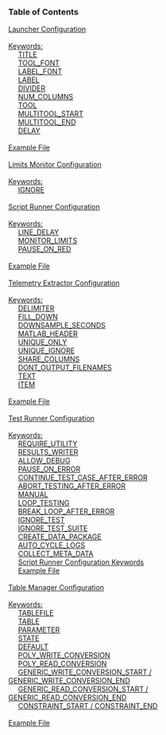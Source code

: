 ### Table of Contents

<span>[Launcher Configuration](#launcher-configuration)</span><br/>
<br/>
<span>[Keywords:](#keywords:)</span><br/>
&nbsp;&nbsp;&nbsp;&nbsp; [TITLE](#title)<br/>
&nbsp;&nbsp;&nbsp;&nbsp; [TOOL_FONT](#toolfont)<br/>
&nbsp;&nbsp;&nbsp;&nbsp; [LABEL_FONT](#labelfont)<br/>
&nbsp;&nbsp;&nbsp;&nbsp; [LABEL](#label)<br/>
&nbsp;&nbsp;&nbsp;&nbsp; [DIVIDER](#divider)<br/>
&nbsp;&nbsp;&nbsp;&nbsp; [NUM_COLUMNS](#numcolumns)<br/>
&nbsp;&nbsp;&nbsp;&nbsp; [TOOL](#tool)<br/>
&nbsp;&nbsp;&nbsp;&nbsp; [MULTITOOL_START](#multitoolstart)<br/>
&nbsp;&nbsp;&nbsp;&nbsp; [MULTITOOL_END](#multitoolend)<br/>
&nbsp;&nbsp;&nbsp;&nbsp; [DELAY](#delay)<br/>
<br/>
<span>[Example File](#example-file)</span><br/>
<br/>
<span>[Limits Monitor Configuration](#limits-monitor-configuration)</span><br/>
<br/>
<span>[Keywords:](#keywords:)</span><br/>
&nbsp;&nbsp;&nbsp;&nbsp; [IGNORE](#ignore)<br/>
<br/>
<span>[Script Runner Configuration](#script-runner-configuration)</span><br/>
<br/>
<span>[Keywords:](#keywords:)</span><br/>
&nbsp;&nbsp;&nbsp;&nbsp; [LINE_DELAY](#linedelay)<br/>
&nbsp;&nbsp;&nbsp;&nbsp; [MONITOR_LIMITS](#monitorlimits)<br/>
&nbsp;&nbsp;&nbsp;&nbsp; [PAUSE_ON_RED](#pauseonred)<br/>
<br/>
<span>[Example File](#example-file)</span><br/>
<br/>
<span>[Telemetry Extractor Configuration](#telemetry-extractor-configuration)</span><br/>
<br/>
<span>[Keywords:](#keywords:)</span><br/>
&nbsp;&nbsp;&nbsp;&nbsp; [DELIMITER](#delimiter)<br/>
&nbsp;&nbsp;&nbsp;&nbsp; [FILL_DOWN](#filldown)<br/>
&nbsp;&nbsp;&nbsp;&nbsp; [DOWNSAMPLE_SECONDS](#downsampleseconds)<br/>
&nbsp;&nbsp;&nbsp;&nbsp; [MATLAB_HEADER](#matlabheader)<br/>
&nbsp;&nbsp;&nbsp;&nbsp; [UNIQUE_ONLY](#uniqueonly)<br/>
&nbsp;&nbsp;&nbsp;&nbsp; [UNIQUE_IGNORE](#uniqueignore)<br/>
&nbsp;&nbsp;&nbsp;&nbsp; [SHARE_COLUMNS](#sharecolumns)<br/>
&nbsp;&nbsp;&nbsp;&nbsp; [DONT_OUTPUT_FILENAMES](#dontoutputfilenames)<br/>
&nbsp;&nbsp;&nbsp;&nbsp; [TEXT](#text)<br/>
&nbsp;&nbsp;&nbsp;&nbsp; [ITEM](#item)<br/>
<br/>
<span>[Example File](#example-file)</span><br/>
<br/>
<span>[Test Runner Configuration](#test-runner-configuration)</span><br/>
<br/>
<span>[Keywords:](#keywords:)</span><br/>
&nbsp;&nbsp;&nbsp;&nbsp; [REQUIRE_UTILITY](#requireutility)<br/>
&nbsp;&nbsp;&nbsp;&nbsp; [RESULTS_WRITER](#resultswriter)<br/>
&nbsp;&nbsp;&nbsp;&nbsp; [ALLOW_DEBUG](#allowdebug)<br/>
&nbsp;&nbsp;&nbsp;&nbsp; [PAUSE_ON_ERROR](#pauseonerror)<br/>
&nbsp;&nbsp;&nbsp;&nbsp; [CONTINUE_TEST_CASE_AFTER_ERROR](#continuetestcaseaftererror)<br/>
&nbsp;&nbsp;&nbsp;&nbsp; [ABORT_TESTING_AFTER_ERROR](#aborttestingaftererror)<br/>
&nbsp;&nbsp;&nbsp;&nbsp; [MANUAL](#manual)<br/>
&nbsp;&nbsp;&nbsp;&nbsp; [LOOP_TESTING](#looptesting)<br/>
&nbsp;&nbsp;&nbsp;&nbsp; [BREAK_LOOP_AFTER_ERROR](#breakloopaftererror)<br/>
&nbsp;&nbsp;&nbsp;&nbsp; [IGNORE_TEST](#ignoretest)<br/>
&nbsp;&nbsp;&nbsp;&nbsp; [IGNORE_TEST_SUITE](#ignoretestsuite)<br/>
&nbsp;&nbsp;&nbsp;&nbsp; [CREATE_DATA_PACKAGE](#createdatapackage)<br/>
&nbsp;&nbsp;&nbsp;&nbsp; [AUTO_CYCLE_LOGS](#autocyclelogs)<br/>
&nbsp;&nbsp;&nbsp;&nbsp; [COLLECT_META_DATA](#collectmetadata)<br/>
&nbsp;&nbsp;&nbsp;&nbsp; [Script Runner Configuration Keywords](#script-runner-configuration-keywords)<br/>
&nbsp;&nbsp;&nbsp;&nbsp; [Example File](#example-file)<br/>
<br/>
<span>[Table Manager Configuration](#table-manager-configuration)</span><br/>
<br/>
<span>[Keywords:](#keywords:)</span><br/>
&nbsp;&nbsp;&nbsp;&nbsp; [TABLEFILE](#tablefile)<br/>
&nbsp;&nbsp;&nbsp;&nbsp; [TABLE](#table)<br/>
&nbsp;&nbsp;&nbsp;&nbsp; [PARAMETER](#parameter)<br/>
&nbsp;&nbsp;&nbsp;&nbsp; [STATE](#state)<br/>
&nbsp;&nbsp;&nbsp;&nbsp; [DEFAULT](#default)<br/>
&nbsp;&nbsp;&nbsp;&nbsp; [POLY_WRITE_CONVERSION](#polywriteconversion)<br/>
&nbsp;&nbsp;&nbsp;&nbsp; [POLY_READ_CONVERSION](#polyreadconversion)<br/>
&nbsp;&nbsp;&nbsp;&nbsp; [GENERIC_WRITE_CONVERSION_START / GENERIC_WRITE_CONVERSION_END](#genericwriteconversionstart-/-genericwriteconversionend)<br/>
&nbsp;&nbsp;&nbsp;&nbsp; [GENERIC_READ_CONVERSION_START / GENERIC_READ_CONVERSION_END](#genericreadconversionstart-/-genericreadconversionend)<br/>
&nbsp;&nbsp;&nbsp;&nbsp; [CONSTRAINT_START / CONSTRAINT_END](#constraintstart-/-constraintend)<br/>
<br/>
<span>[Example File](#example-file)</span><br/>
